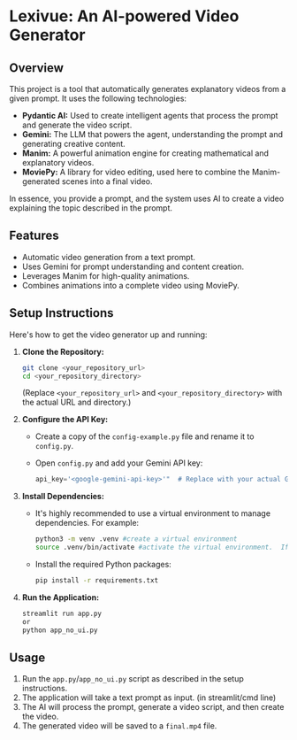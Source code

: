 # Lexivue: An AI-powered Video Generator

## Overview

This project is a tool that automatically generates explanatory videos from a given prompt. It uses the following technologies:

* **Pydantic AI:** Used to create intelligent agents that process the prompt and generate the video script.
* **Gemini:** The LLM that powers the agent, understanding the prompt and generating creative content.
* **Manim:** A powerful animation engine for creating mathematical and explanatory videos.
* **MoviePy:** A library for video editing, used here to combine the Manim-generated scenes into a final video.

In essence, you provide a prompt, and the system uses AI to create a video explaining the topic described in the prompt.

## Features

* Automatic video generation from a text prompt.
* Uses Gemini for prompt understanding and content creation.
* Leverages Manim for high-quality animations.
* Combines animations into a complete video using MoviePy.

## Setup Instructions

Here's how to get the video generator up and running:

1.  **Clone the Repository:**
    ```bash
    git clone <your_repository_url>
    cd <your_repository_directory>
    ```
    (Replace `<your_repository_url>` and `<your_repository_directory>` with the actual URL and directory.)

2.  **Configure the API Key:**

    * Create a copy of the `config-example.py` file and rename it to `config.py`.
    * Open `config.py` and add your Gemini API key:

        ```python
        api_key='<google-gemini-api-key>'"  # Replace with your actual Gemini API key
        ```

3.  **Install Dependencies:**

    * It's highly recommended to use a virtual environment to manage dependencies. For example:
        ```bash
        python3 -m venv .venv #create a virtual environment
        source .venv/bin/activate #activate the virtual environment.  If on windows use .\.venv\Scripts\activate
        ```
    * Install the required Python packages:
        ```bash
        pip install -r requirements.txt
        ```

4.  **Run the Application:**
    ```bash
    streamlit run app.py
    or
    python app_no_ui.py
    ```

## Usage

1.  Run the `app.py`/`app_no_ui.py` script as described in the setup instructions.
2.  The application will take a text prompt as input. (in streamlit/cmd line)
3.  The AI will process the prompt, generate a video script, and then create the video.
4.  The generated video will be saved to a `final.mp4` file.
